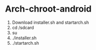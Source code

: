 # Arch-chroot-android
1. Download installer.sh and startarch.sh
2. cd /sdcard
3. su
4. ./installer.sh
5. ./startarch.sh
